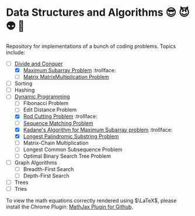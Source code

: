 # Data Structures and Algorithms :sunglasses: :smiling_imp: :alien: :vulcan_salute:
Repository for implementations of a bunch of coding problems. Topics include:

- [ ] [Divide and Conquer](https://github.com/helloimlixin/Data-Structures-and-Algorithms/tree/master/Divide-and-Conquer)
  - [x] [Maximum Subarray Problem](https://github.com/helloimlixin/Data-Structures-and-Algorithms/tree/master/Divide-and-Conquer/src/Problem1_MaximumSubarray) :trollface:
  - [ ] [Matrix MatrixMultiplication Problem](https://github.com/helloimlixin/Data-Structures-and-Algorithms/tree/master/Divide-and-Conquer/src/Problem2_MatrixMultiplication)
- [ ] Sorting
- [ ] Hashing
- [ ] [Dynamic Programming](https://github.com/helloimlixin/Data-Structures-and-Algorithms/tree/master/Dynamic-Programming)
  - [ ] Fibonacci Problem
  - [ ] Edit Distance Problem
  - [x] [Rod Cutting Problem](https://github.com/helloimlixin/Data-Structures-and-Algorithms/tree/master/Dynamic-Programming/src/Problem1_RodCutting) :trollface:
  - [ ] [Sequence Matching Problem](https://github.com/helloimlixin/Data-Structures-and-Algorithms/tree/master/Dynamic-Programming/src/Problem2_SequenceMatching)
  - [x] [Kadane's Algorithm for Maximum Subarray problem](https://github.com/helloimlixin/Data-Structures-and-Algorithms/tree/master/Dynamic-Programming/src/Problem3_KadaneAlgorithm) :trollface:
  - [x] [Longest Palindromic Substring Problem](https://github.com/helloimlixin/Data-Structures-and-Algorithms/tree/master/Dynamic-Programming/src/Problem4_LongestPalindromicSubstring)
  - [ ] Matrix-Chain Multiplication
  - [ ] Longest Common Subsequence Problem
  - [ ] Optimal Binary Search Tree Problem
- [ ] Graph Algorithms
  - [ ] Breadth-First Search
  - [ ] Depth-First Search
- [ ] Trees
- [ ] Tries

To view the math equations correctly rendered using $\LaTeX$, please install the Chrome Plugin: [MathJax Plugin for Github](https://chrome.google.com/webstore/detail/mathjax-plugin-for-github/ioemnmodlmafdkllaclgeombjnmnbima/related).


